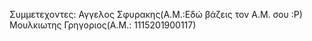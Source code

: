 Συμμετεχοντες:
Αγγελος Σφυρακης(Α.Μ.:Εδώ βάζεις τον Α.Μ. σου :Ρ)
Μουλκιωτης Γρηγοριος(Α.Μ.: 1115201900117)

